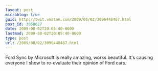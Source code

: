 ```yaml
---
layout: post
microblog: true
guid: http://twit.vmstan.com/2009/08/02/3096448467.html
post_id: 3050627
date: 2009-08-02T20:05:40-0600
lastmod: 2009-08-02T20:05:40-0600
type: post
url: /2009/08/02/3096448467.html
---
```

Ford Sync by Microsoft is really amazing, works beautiful. It's causing everyone I show to re-evaluate their opinion of Ford cars.
